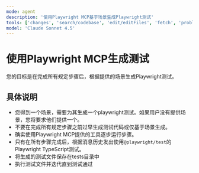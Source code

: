 ```yaml
---
mode: agent
description: '使用Playwright MCP基于场景生成Playwright测试'
tools: ['changes', 'search/codebase', 'edit/editFiles', 'fetch', 'problems', 'runCommands', 'runTasks', 'runTests', 'search', 'search/searchResults', 'runCommands/terminalLastCommand', 'runCommands/terminalSelection', 'testFailure', 'playwright/*']
model: 'Claude Sonnet 4.5'
---
```


# 使用Playwright MCP生成测试

您的目标是在完成所有规定步骤后，根据提供的场景生成Playwright测试。

## 具体说明

- 您得到一个场景，需要为其生成一个playwright测试。如果用户没有提供场景，您将要求他们提供一个。
- 不要在完成所有规定步骤之前过早生成测试代码或仅基于场景生成。
- 确实使用Playwright MCP提供的工具逐步运行步骤。
- 只有在所有步骤完成后，根据消息历史发出使用`@playwright/test`的Playwright TypeScript测试。
- 将生成的测试文件保存在tests目录中
- 执行测试文件并迭代直到测试通过